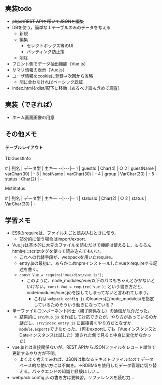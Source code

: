 ## 実装todo
- ~~phpのREST APIを叩いてJSONを編集~~
- DBを使う。簡単な１テーブルのみのデータを考える
	- 新規
	- 編集
		- セレクトボックス等のUI
		- バッティング防止策
	- 削除
- フロント側でデータ抽出機能（Vue.js）
- サマリ情報の表示（Vue.js）
- ユーザ情報をcookieに登録→次回から省略
  - 間に合わなければベーシック認証
- index.htmlをdist/配下に移動（あるべき論も含めて調査）

## 実装（できれば）
- ホーム画面画像の用意

## その他メモ
#### テーブルレイアウト

TblGuestInfo

\#  | 列名  |  データ型  |  主キー
--|---|--
1  | guestId  | Char(4) |  ○
2  | guestName  | varChar(30) |  -
3  | hostName  | varChar(30) |  -
4  | group  | VarChar(30) |  -
5  | status  | Char(2) |  -

MstStatus

\#  | 列名  |  データ型  |  主キー
--|---|--
1  | statusId  | Char(2) |  ○
2  | status  | VarChar(30) |  -


## 学習メモ
- ES6のrequireは、ファイル丸ごと読み込むときに使う。
	- 部分的に使う場合はimport/export.
- Vue.jsは基本的に大元のファイルを読むだけで機能は使えるし、もちろんhtml内にscriptタグを使って読み込んでもいい。
	- これへの代替手段が、webpackを用いたrequire。
	- entry.jsの最初に、あらかじめnpmインストールしたvueをrequireする記述を書く。
	- ``` const Vue = require('vue/dist/vue.js'); ```
		- このように、node_modules/vue/以下のパスもちゃんとかかないといけない。``` const Vue = require('vue'); ``` という書き方だと、node/modules/vue(.js)を探してしまってないと言われてしまう。
			- これは ```webpack.config.js``` のloadersに/node_modules/を指定しているためそういう動きになっている？
- 単一ファイルコンポーネント同士（親子関係なし）の通信が厄介だった。
  - 結果的に ```src/hub.js``` を作成して対応できたが、やり方があっているのか謎だし、```src/index.entry.js``` に直接書くやり方だとなぜか```module.exports```できなかった。（何をexportしても（VueインスタンスとDateインスタンスは試した）渡された側で見ると中身に変化がなかった）
- vue.jsとは直接関係ないが、REST APIからJSONファイルをレコード単位で更新するやり方が不明。
  - よくよく考えてみれば、JSONは単なるテキストファイルなのでデータベース的な使い方には不向き。→RDBMSを使用したデータ管理に切り替える。バックエンドの知識と経験ほしい...
- webpack.config.js の書き方は要練習。リファレンスを読む力...

